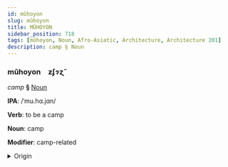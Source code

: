 ```yaml
---
id: mûhoyon
slug: mûhoyon
title: MÛHOYON
sidebar_position: 718
tags: [mûhoyon, Noun, Afro-Asiatic, Architecture, Architecture 201]
description: camp § Noun
---
```


### mûhoyon&emsp;<span kind="abugida">ƶʄɂɀ̃</span>

*camp* **§** [Noun](../../tags/Noun)

**IPA**: /ˈmu.hɑ.jɑn/

**Verb**: to be a camp

**Noun**: camp

**Modifier**: camp-related

<details>
    <summary>Origin</summary>
    Arabic مُخَيَّم muḵayyam /mu.xaj.jam/<br/>
    <em>Afro-Asiatic Language Family</em>
</details>